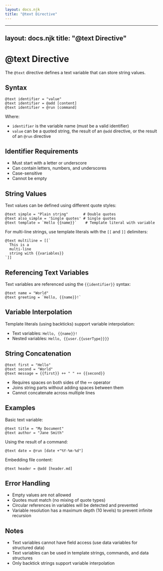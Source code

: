 ```yaml
---
layout: docs.njk
title: "@text Directive"
---
```


---
layout: docs.njk
title: "@text Directive"
---

# @text Directive

The `@text` directive defines a text variable that can store string values.

## Syntax

```meld
@text identifier = "value"
@text identifier = @add [content]
@text identifier = @run [command]
```

Where:
- `identifier` is the variable name (must be a valid identifier)
- `value` can be a quoted string, the result of an `@add` directive, or the result of an `@run` directive

## Identifier Requirements

- Must start with a letter or underscore
- Can contain letters, numbers, and underscores
- Case-sensitive
- Cannot be empty

## String Values

Text values can be defined using different quote styles:

```meld
@text simple = "Plain string"       # Double quotes
@text also_simple = 'Single quotes' # Single quotes
@text template = `Hello {{name}}`    # Template literal with variable
```

For multi-line strings, use template literals with the `[[` and `]]` delimiters:

```meld
@text multiline = [[`
  This is a
  multi-line
  string with {{variables}}
`]]
```

## Referencing Text Variables

Text variables are referenced using the `{{identifier}}` syntax:

```meld
@text name = "World"
@text greeting = `Hello, {{name}}!`
```

## Variable Interpolation

Template literals (using backticks) support variable interpolation:

- Text variables: `Hello, {{name}}!`
- Nested variables: `Hello, {{user.{{userType}}}}`

## String Concatenation

```meld
@text first = "Hello"
@text second = "World"
@text message = {{first}} ++ " " ++ {{second}}
```

- Requires spaces on both sides of the `++` operator
- Joins string parts without adding spaces between them
- Cannot concatenate across multiple lines

## Examples

Basic text variable:
```meld
@text title = "My Document"
@text author = "Jane Smith"
```

Using the result of a command:
```meld
@text date = @run [date +"%Y-%m-%d"]
```

Embedding file content:
```meld
@text header = @add [header.md]
```

## Error Handling

- Empty values are not allowed
- Quotes must match (no mixing of quote types)
- Circular references in variables will be detected and prevented
- Variable resolution has a maximum depth (10 levels) to prevent infinite recursion

## Notes

- Text variables cannot have field access (use data variables for structured data)
- Text variables can be used in template strings, commands, and data structures
- Only backtick strings support variable interpolation